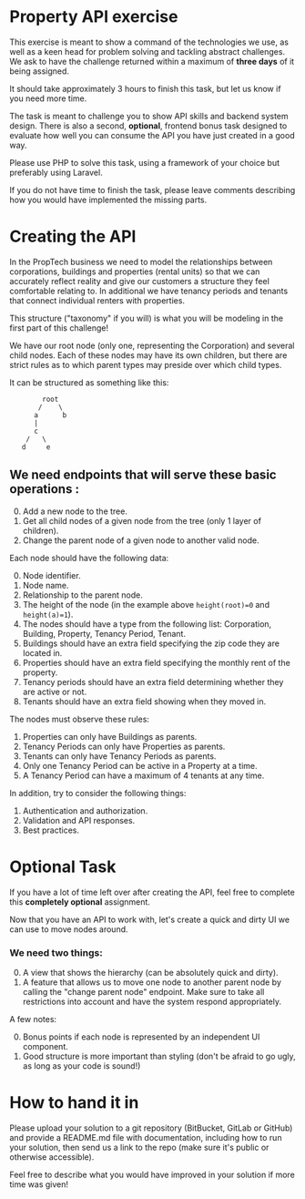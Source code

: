 Property API exercise
====

This exercise is meant to show a command of the technologies we use, as well as a keen head for problem solving and
tackling abstract challenges. We ask to have the challenge returned within a maximum of **three days** of it being assigned.

It should take approximately 3 hours to finish this task, but let us know if you need more time.

The task is meant to challenge you to show API skills and backend system design. There is also a second, **optional**, frontend
bonus task designed to evaluate how well you can consume the API you have just created in a good way.

Please use PHP to solve this task, using a framework of your choice but preferably using Laravel.

If you do not have time to finish the task, please leave comments describing how you would have implemented the missing
parts.

# Creating the API

In the PropTech business we need to model the relationships between corporations, buildings and properties
(rental units) so that we can accurately reflect reality and give our customers a structure they feel comfortable
relating to. In additional we have tenancy periods and tenants that connect individual renters with properties.

This structure ("taxonomy" if you will) is what you will be modeling in the first part of this challenge!

We have our root node (only one, representing the Corporation) and several child nodes.
Each of these nodes may have its own children, but there are strict rules as to which parent types may preside over which child types.

It can be structured as something like this:
```
        root
       /    \
      a      b
      |
      c
    / 	\
   d     e
```

## We need endpoints that will serve these basic operations :

0. Add a new node to the tree.
1. Get all child nodes of a given node from the tree (only 1 layer of children).
2. Change the parent node of a given node to another valid node.

Each node should have the following data:

0. Node identifier.
1. Node name.
2. Relationship to the parent node.
3. The height of the node (in the example above `height(root)=0` and `height(a)=1`).
4. The nodes should have a type from the following list: Corporation, Building, Property, Tenancy Period, Tenant.
4. Buildings should have an extra field specifying the zip code they are located in.
5. Properties should have an extra field specifying the monthly rent of the property.
6. Tenancy periods should have an extra field determining whether they are active or not.
7. Tenants should have an extra field showing when they moved in.

The nodes must observe these rules:

1. Properties can only have Buildings as parents.
2. Tenancy Periods can only have Properties as parents.
3. Tenants can only have Tenancy Periods as parents.
4. Only one Tenancy Period can be active in a Property at a time.
5. A Tenancy Period can have a maximum of 4 tenants at any time.

In addition, try to consider the following things:

1. Authentication and authorization.
2. Validation and API responses.
3. Best practices.

# Optional Task

If you have a lot of time left over after creating the API, feel free to complete this **completely optional** assignment.

Now that you have an API to work with, let's create a quick and dirty UI we can use to move nodes around.

### We need two things:

0. A view that shows the hierarchy (can be absolutely quick and dirty).
1. A feature that allows us to move one node to another parent node by calling the "change parent node" endpoint. Make sure to take all restrictions into account and have the system respond appropriately.

A few notes:

0. Bonus points if each node is represented by an independent UI component.
1. Good structure is more important than styling (don't be afraid to go ugly, as long as your code is sound!)

# How to hand it in

Please upload your solution to a git repository (BitBucket, GitLab or GitHub) and provide a README.md file with
documentation, including how to run your solution, then send us a link to the repo (make sure it's public or otherwise
accessible).

Feel free to describe what you would have improved in your solution if more time was given!

